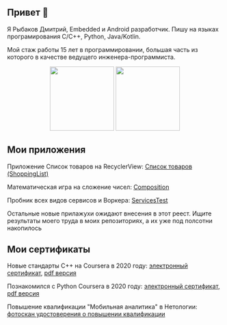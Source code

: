 <h2>Привет 👋</h2>

<p>Я Рыбаков Дмитрий, Embedded и Android разработчик. Пишу на языках програмирования C/C++, Python, Java/Kotlin.</p>

<p>Мой стаж работы 15 лет в программировании, большая часть из которого в качестве ведущего инженера-программиста.</p>

<p align='center'>
   <a href="https://github-readme-stats.vercel.app/api?username=dimryb&show_icons=true&count_private=true">
       <img height=150 src="https://github-readme-stats.vercel.app/api?username=dimryb&show_icons=true&count_private=true"/></a>
   <a href="https://github.com/dimryb/github-readme-stats">
       <img height=150 src="https://github-readme-stats.vercel.app/api/top-langs/?username=dimryb&layout=compact"/></a>
</p>

<h2>Мои приложения</h2>

<p>Приложение Список товаров на RecyclerView: <a href="https://github.com/dimryb/ShoppingList">Список товаров (ShoppingList)</a></p>

<p>Математическая игра на сложение чисел: <a href=https://github.com/dimryb/Composition>Composition</a></p>

<p>Пробник всех видов сервисов и Воркера: <a href=https://github.com/dimryb/ServicesTest>ServicesTest</a></p>

<p>Остальные новые прилажухи ожидают внесения в этот реест. Ищите результаты моего труда в моих репозиториях, а их уже под полсотни накопилось</a></p>

<h2>Мои сертификаты</h2>

<p>Новые стандарты С++ на Coursera в 2020 году: <a href="https://coursera.org/share/6887b58096eea23b7732f9f645f8d446">электронный сертификат</a>, <a href="https://github.com/dimryb/dimryb/blob/c98ab1ba0b31b0131997e12fc9646a315621aa43/Coursera%20D9NTQD72W6CU%20C++.pdf">pdf версия</a></p>

<p>Познакомился с Python Coursera в 2020 году: <a href="https://coursera.org/share/6a8bd03215ebee7e02c5d7ba0cc6130c">электронный сертификат</a>, <a href="https://github.com/dimryb/dimryb/blob/c98ab1ba0b31b0131997e12fc9646a315621aa43/Coursera%202RDZJQGSAEXJ%20Python.pdf">pdf версия</a></p>

<p>Повышение квалификации &quot;Мобильная аналитика&quot; в Нетологии: <a href="https://github.com/dimryb/dimryb/blob/d45554affd0b69555f3ef2b404803f923d406bcf/%D0%9D%D0%B5%D1%82%D0%BE%D0%BB%D0%BE%D0%B3%D0%B8%D1%8F%20%D0%9C%D0%BE%D0%B1%D0%B8%D0%BB%D1%8C%D0%BD%D0%B0%D1%8F%20%D0%90%D0%BD%D0%B0%D0%BB%D0%B8%D1%82%D0%B8%D0%BA%D0%B0.jpg">фотоскан удостоверения о повышении квалификации</a>&nbsp;</p>

